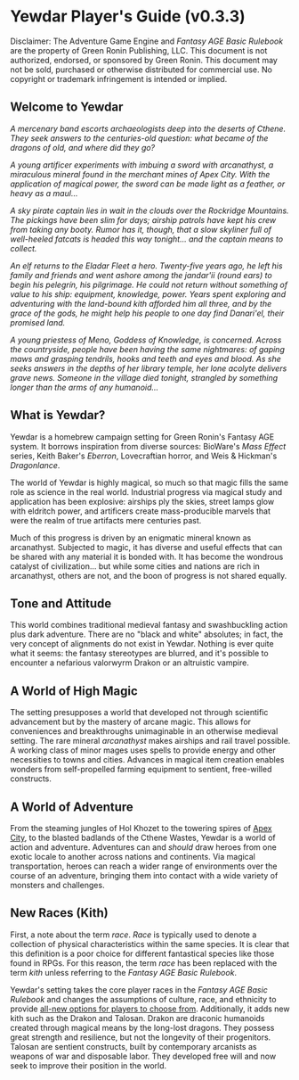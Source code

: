 # Yewdar Player's Guide (v0.3.3)

Disclaimer: The Adventure Game Engine and _Fantasy AGE Basic Rulebook_ are the property of Green Ronin Publishing, LLC. This document is not authorized, endorsed, or sponsored by Green Ronin. This document may not be sold, purchased or otherwise distributed for commercial use. No copyright or trademark infringement is intended or implied.

## Welcome to Yewdar

_A mercenary band escorts archaeologists deep into the deserts of Cthene. They seek answers to the centuries-old question: what became of the dragons of old, and where did they go?_

_A young artificer experiments with imbuing a sword with arcanathyst, a miraculous mineral found in the merchant mines of Apex City. With the application of magical power, the sword can be made light as a feather, or heavy as a maul…_

_A sky pirate captain lies in wait in the clouds over the Rockridge Mountains. The pickings have been slim for days; airship patrols have kept his crew from taking any booty. Rumor has it, though, that a slow skyliner full of well-heeled fatcats is headed this way tonight… and the captain means to collect._

_An elf returns to the Eladar Fleet a hero. Twenty-five years ago, he left his family and friends and went ashore among the jandar'ii \(round ears\) to begin his pelegrín, his pilgrimage. He could not return without something of value to his ship: equipment, knowledge, power. Years spent exploring and adventuring with the land-bound kith afforded him all three, and by the grace of the gods, he might help his people to one day find Danari'el, their promised land._

_A young priestess of Meno, Goddess of Knowledge, is concerned. Across the countryside, people have been having the same nightmares: of gaping maws and grasping tendrils, hooks and teeth and eyes and blood. As she seeks answers in the depths of her library temple, her lone acolyte delivers grave news. Someone in the village died tonight, strangled by something longer than the arms of any humanoid…_

## What is Yewdar?

Yewdar is a homebrew campaign setting for Green Ronin's Fantasy AGE system. It borrows inspiration from diverse sources: BioWare's _Mass Effect_ series, Keith Baker's _Eberron_, Lovecraftian horror, and Weis & Hickman's _Dragonlance_.

The world of Yewdar is highly magical, so much so that magic fills the same role as science in the real world. Industrial progress via magical study and application has been explosive: airships ply the skies, street lamps glow with eldritch power, and artificers create mass-producible marvels that were the realm of true artifacts mere centuries past.

Much of this progress is driven by an enigmatic mineral known as arcanathyst. Subjected to magic, it has diverse and useful effects that can be shared with any material it is bonded with. It has become the wondrous catalyst of civilization... but while some cities and nations are rich in arcanathyst, others are not, and the boon of progress is not shared equally.

## **Tone and Attitude**

This world combines traditional medieval fantasy and swashbuckling action plus dark adventure. There are no "black and white" absolutes; in fact, the very concept of alignments do not exist in Yewdar. Nothing is ever quite what it seems: the fantasy stereotypes are blurred, and it's possible to encounter a nefarious valorwyrm Drakon or an altruistic vampire.

## **A World of High Magic**

The setting presupposes a world that developed not through scientific advancement but by the mastery of arcane magic. This allows for conveniences and breakthroughs unimaginable in an otherwise medieval setting. The rare mineral _arcanathyst_ makes airships and rail travel possible. A working class of minor mages uses spells to provide energy and other necessities to towns and cities. Advances in magical item creation enables wonders from self-propelled farming equipment to sentient, free-willed constructs.

## **A World of Adventure**

From the steaming jungles of Hol Khozet to the towering spires of [Apex City](/apex-city.md), to the blasted badlands of the Cthene Wastes, Yewdar is a world of action and adventure. Adventures can and _should_ draw heroes from one exotic locale to another across nations and continents. Via magical transportation, heroes can reach a wider range of environments over the course of an adventure, bringing them into contact with a wide variety of monsters and challenges.

## **New Races (Kith)**

First, a note about the term _race_. _Race_ is typically used to denote a collection of physical characteristics within the same species. It is clear that this definition is a poor choice for different fantastical species like those found in RPGs. For this reason, the term _race_ has been replaced with the term _kith_ unless referring to the _Fantasy AGE Basic Rulebook_.

Yewdar's setting takes the core player races in the _Fantasy AGE Basic Rulebook_ and changes the assumptions of culture, race, and ethnicity to provide [all-new options for players to choose from](/kith.md). Additionally, it adds new kith such as the Drakon and Talosan. Drakon are draconic humanoids created through magical means by the long-lost dragons. They possess great strength and resilience, but not the longevity of their progenitors. Talosan are sentient constructs, built by contemporary arcanists as weapons of war and disposable labor. They developed free will and now seek to improve their position in the world.

